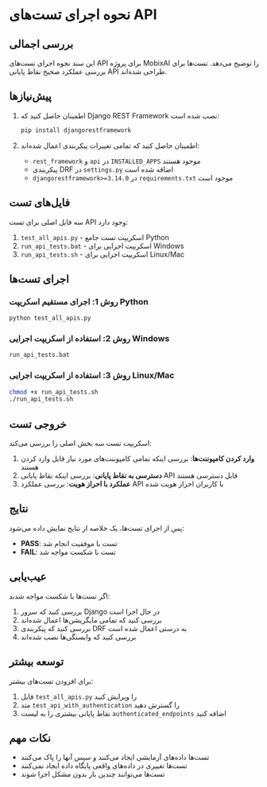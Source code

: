 # نحوه اجرای تست‌های API

## بررسی اجمالی

این سند نحوه اجرای تست‌های API برای پروژه MobixAI را توضیح می‌دهد. تست‌ها برای بررسی عملکرد صحیح نقاط پایانی API طراحی شده‌اند.

## پیش‌نیازها

1. اطمینان حاصل کنید که Django REST Framework نصب شده است:
   ```bash
   pip install djangorestframework
   ```

2. اطمینان حاصل کنید که تمامی تغییرات پیکربندی اعمال شده‌اند:
   - `rest_framework` و `api` در `INSTALLED_APPS` موجود هستند
   - پیکربندی DRF در `settings.py` اضافه شده است
   - `djangorestframework>=3.14.0` در `requirements.txt` موجود است

## فایل‌های تست

سه فایل اصلی برای تست API وجود دارد:

1. `test_all_apis.py` - اسکریپت تست جامع Python
2. `run_api_tests.bat` - اسکریپت اجرایی برای Windows
3. `run_api_tests.sh` - اسکریپت اجرایی برای Linux/Mac

## اجرای تست‌ها

### روش 1: اجرای مستقیم اسکریپت Python

```bash
python test_all_apis.py
```

### روش 2: استفاده از اسکریپت اجرایی Windows

```cmd
run_api_tests.bat
```

### روش 3: استفاده از اسکریپت اجرایی Linux/Mac

```bash
chmod +x run_api_tests.sh
./run_api_tests.sh
```

## خروجی تست

اسکریپت تست سه بخش اصلی را بررسی می‌کند:

1. **وارد کردن کامپوننت‌ها**: بررسی اینکه تمامی کامپوننت‌های مورد نیاز قابل وارد کردن هستند
2. **دسترسی به نقاط پایانی**: بررسی اینکه نقاط پایانی API قابل دسترسی هستند
3. **عملکرد با احراز هویت**: بررسی عملکرد API با کاربران احراز هویت شده

## نتایج

پس از اجرای تست‌ها، یک خلاصه از نتایج نمایش داده می‌شود:

- **PASS**: تست با موفقیت انجام شد
- **FAIL**: تست با شکست مواجه شد

## عیب‌یابی

اگر تست‌ها با شکست مواجه شدند:

1. بررسی کنید که سرور Django در حال اجرا است
2. بررسی کنید که تمامی مایگریشن‌ها اعمال شده‌اند
3. بررسی کنید که پیکربندی DRF به درستی اعمال شده است
4. بررسی کنید که وابستگی‌ها نصب شده‌اند

## توسعه بیشتر

برای افزودن تست‌های بیشتر:

1. فایل `test_all_apis.py` را ویرایش کنید
2. متد `test_api_with_authentication` را گسترش دهید
3. نقاط پایانی بیشتری را به لیست `authenticated_endpoints` اضافه کنید

## نکات مهم

- تست‌ها داده‌های آزمایشی ایجاد می‌کنند و سپس آنها را پاک می‌کنند
- تست‌ها تغییری در داده‌های واقعی پایگاه داده ایجاد نمی‌کنند
- تست‌ها می‌توانند چندین بار بدون مشکل اجرا شوند